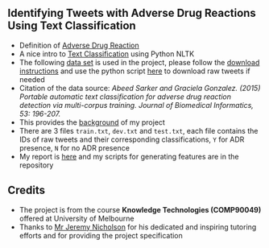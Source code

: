 ## Identifying Tweets with Adverse Drug Reactions Using Text Classification

- Definition of [Adverse Drug Reaction](https://en.wikipedia.org/wiki/Adverse_drug_reaction)
- A nice intro to [Text Classification](http://www.nltk.org/book/ch06.html) using Python NLTK
- The following [data set](http://diego.asu.edu/downloads/twitter_annotated_corpus/) is used in the project, please follow the [download instructions](http://diego.asu.edu/downloads/twitter_binary_data_readme.txt) and use the python script [here](http://diego.asu.edu/downloads/download_binary_twitter_data.py) to download raw tweets if needed  
- Citation of the data source: _Abeed Sarker and Graciela Gonzalez. (2015) Portable automatic text classification for adverse drug reaction detection via multi-corpus training. Journal of Biomedical Informatics, 53: 196-207._
- This provides the [background](http://diego.asu.edu/Publications/ADRClassify.html) of my project 
- There are 3 files `train.txt`, `dev.txt` and `test.txt`, each file contains the IDs of raw tweets and their corresponding classifications, `Y` for ADR presence, `N` for no ADR presence
- My report is [here](https://github.com/DonghanYang/Twitter-NLP-projects/blob/master/Identifying%20Tweets%20with%20Adverse%20Drug%20Reactions/report.pdf) and my scripts for generating features are in the repository	 	

## Credits
- The project is from the course **Knowledge Technologies (COMP90049)** offered at University of Melbourne
- Thanks to [Mr Jeremy Nicholson](http://www.cis.unimelb.edu.au/people/staff.php?person_ID=99799) for his dedicated and inspiring tutoring efforts and for providing the project specification 
